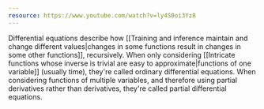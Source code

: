```yaml
---
resource: https://www.youtube.com/watch?v=ly4S0oi3Yz8
---
```


Differential equations describe how [[Training and inference maintain and change different values|changes in some functions result in changes in some other functions]], recursively. When only considering [[Intricate functions whose inverse is trivial are easy to approximate|functions of one variable]] (usually time), they're called ordinary differential equations. When considering functions of multiple variables, and therefore using partial derivatives rather than derivatives, they're called partial differential equations.